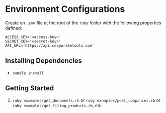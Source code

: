 # Environment Configurations
Create an `.env` file at the root of the `ruby` folder with the following properties defined:

```
ACCESS_KEY='<access-key>'
SECRET_KEY='<secret-key>'
API_URL='https://api.corporatetools.com'
```

## Installing Dependencies
- `bundle install`

## Getting Started
1. `ruby examples/get_documents.rb` or `ruby examples/post_companies.rb` or `ruby examples/get_filing_products.rb`, etc